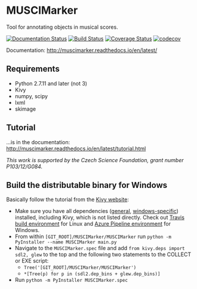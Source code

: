 # MUSCIMarker

Tool for annotating objects in musical scores.

[![Documentation Status](https://readthedocs.org/projects/muscimarker/badge/?version=latest)](https://muscimarker.readthedocs.io/en/latest/index.html)
[![Build Status](https://dev.azure.com/OMR-Research/MUSCIMarker/_apis/build/status/OMR-Research.MUSCIMarker)](https://dev.azure.com/OMR-Research/MUSCIMarker/_build/latest?definitionId=1)
[![Coverage Status](https://coveralls.io/repos/github/OMR-Research/MUSCIMarker/badge.svg?branch=develop)](https://coveralls.io/github/OMR-Research/MUSCIMarker?branch=develop)
[![codecov](https://codecov.io/gh/OMR-Research/MUSCIMarker/branch/develop/graph/badge.svg)](https://codecov.io/gh/OMR-Research/MUSCIMarker)


Documentation: http://muscimarker.readthedocs.io/en/latest/

## Requirements

* Python 2.7.11 and later (not 3)
* Kivy
* numpy, scipy
* lxml
* skimage

## Tutorial

...is in the documentation:  http://muscimarker.readthedocs.io/en/latest/tutorial.html

*This work is supported by the Czech Science Foundation, grant number P103/12/G084.*

## Build the distributable binary for Windows

Basically follow the tutorial from the [Kivy website](https://kivy.org/docs/guide/packaging-windows.html):

- Make sure you have all dependencies ([general](requirements.txt), [windows-specific](requirements_windows.txt)) installed, including Kivy, which is not listed directly. Check out [Travis build environment](.travis.yml) for Linux and [Azure Pipeline environment](azure-pipelines.yml) for Windows.
- From within `[GIT_ROOT]/MUSCIMarker/MUSCIMarker` run `python -m PyInstaller --name MUSCIMarker main.py`
- Navigate to the `MUSCIMarker.spec` file and add `from kivy.deps import sdl2, glew` to the top and the following two statements to the COLLECT or EXE script:
    - `Tree('[GIT_ROOT]/MUSCIMarker/MUSCIMarker')`
    - `*[Tree(p) for p in (sdl2.dep_bins + glew.dep_bins)]`
- Run `python -m PyInstaller MUSCIMarker.spec`